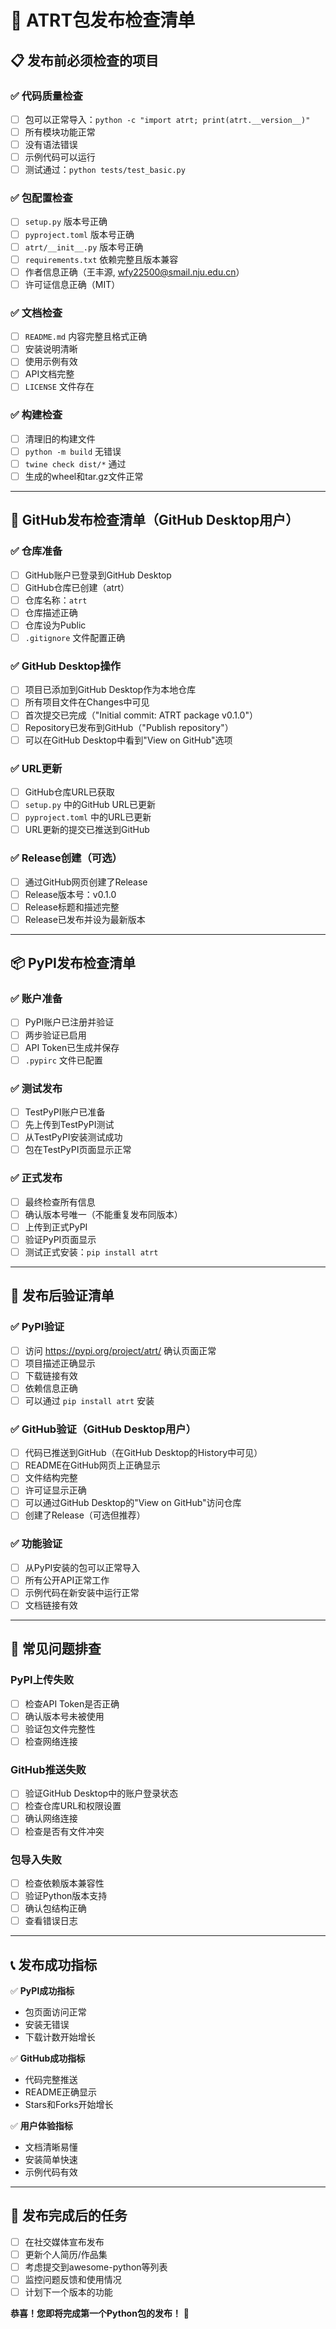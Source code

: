 # 🚀 ATRT包发布检查清单

## 📋 发布前必须检查的项目

### ✅ 代码质量检查
- [ ] 包可以正常导入：`python -c "import atrt; print(atrt.__version__)"`
- [ ] 所有模块功能正常
- [ ] 没有语法错误
- [ ] 示例代码可以运行
- [ ] 测试通过：`python tests/test_basic.py`

### ✅ 包配置检查
- [ ] `setup.py` 版本号正确
- [ ] `pyproject.toml` 版本号正确
- [ ] `atrt/__init__.py` 版本号正确
- [ ] `requirements.txt` 依赖完整且版本兼容
- [ ] 作者信息正确（王丰源, wfy22500@smail.nju.edu.cn）
- [ ] 许可证信息正确（MIT）

### ✅ 文档检查
- [ ] `README.md` 内容完整且格式正确
- [ ] 安装说明清晰
- [ ] 使用示例有效
- [ ] API文档完整
- [ ] `LICENSE` 文件存在

### ✅ 构建检查
- [ ] 清理旧的构建文件
- [ ] `python -m build` 无错误
- [ ] `twine check dist/*` 通过
- [ ] 生成的wheel和tar.gz文件正常

---

## 🐙 GitHub发布检查清单（GitHub Desktop用户）

### ✅ 仓库准备
- [ ] GitHub账户已登录到GitHub Desktop
- [ ] GitHub仓库已创建（atrt）
- [ ] 仓库名称：`atrt`
- [ ] 仓库描述正确
- [ ] 仓库设为Public
- [ ] `.gitignore` 文件配置正确

### ✅ GitHub Desktop操作
- [ ] 项目已添加到GitHub Desktop作为本地仓库
- [ ] 所有项目文件在Changes中可见
- [ ] 首次提交已完成（"Initial commit: ATRT package v0.1.0"）
- [ ] Repository已发布到GitHub（"Publish repository"）
- [ ] 可以在GitHub Desktop中看到"View on GitHub"选项

### ✅ URL更新
- [ ] GitHub仓库URL已获取
- [ ] `setup.py` 中的GitHub URL已更新
- [ ] `pyproject.toml` 中的URL已更新  
- [ ] URL更新的提交已推送到GitHub

### ✅ Release创建（可选）
- [ ] 通过GitHub网页创建了Release
- [ ] Release版本号：v0.1.0
- [ ] Release标题和描述完整
- [ ] Release已发布并设为最新版本

---

## 📦 PyPI发布检查清单

### ✅ 账户准备
- [ ] PyPI账户已注册并验证
- [ ] 两步验证已启用
- [ ] API Token已生成并保存
- [ ] `.pypirc` 文件已配置

### ✅ 测试发布
- [ ] TestPyPI账户已准备
- [ ] 先上传到TestPyPI测试
- [ ] 从TestPyPI安装测试成功
- [ ] 包在TestPyPI页面显示正常

### ✅ 正式发布
- [ ] 最终检查所有信息
- [ ] 确认版本号唯一（不能重复发布同版本）
- [ ] 上传到正式PyPI
- [ ] 验证PyPI页面显示
- [ ] 测试正式安装：`pip install atrt`

---

## 🔄 发布后验证清单

### ✅ PyPI验证
- [ ] 访问 https://pypi.org/project/atrt/ 确认页面正常
- [ ] 项目描述正确显示
- [ ] 下载链接有效
- [ ] 依赖信息正确
- [ ] 可以通过 `pip install atrt` 安装

### ✅ GitHub验证（GitHub Desktop用户）
- [ ] 代码已推送到GitHub（在GitHub Desktop的History中可见）
- [ ] README在GitHub网页上正确显示
- [ ] 文件结构完整
- [ ] 许可证显示正确
- [ ] 可以通过GitHub Desktop的"View on GitHub"访问仓库
- [ ] 创建了Release（可选但推荐）

### ✅ 功能验证
- [ ] 从PyPI安装的包可以正常导入
- [ ] 所有公开API正常工作
- [ ] 示例代码在新安装中运行正常
- [ ] 文档链接有效

---

## 🚨 常见问题排查

### PyPI上传失败
- [ ] 检查API Token是否正确
- [ ] 确认版本号未被使用
- [ ] 验证包文件完整性
- [ ] 检查网络连接

### GitHub推送失败
- [ ] 验证GitHub Desktop中的账户登录状态
- [ ] 检查仓库URL和权限设置
- [ ] 确认网络连接
- [ ] 检查是否有文件冲突

### 包导入失败
- [ ] 检查依赖版本兼容性
- [ ] 验证Python版本支持
- [ ] 确认包结构正确
- [ ] 查看错误日志

---

## 📞 发布成功指标

✅ **PyPI成功指标**
- 包页面访问正常
- 安装无错误
- 下载计数开始增长

✅ **GitHub成功指标**  
- 代码完整推送
- README正确显示
- Stars和Forks开始增长

✅ **用户体验指标**
- 文档清晰易懂
- 安装简单快速
- 示例代码有效

---

## 🎯 发布完成后的任务

- [ ] 在社交媒体宣布发布
- [ ] 更新个人简历/作品集
- [ ] 考虑提交到awesome-python等列表
- [ ] 监控问题反馈和使用情况
- [ ] 计划下一个版本的功能

**恭喜！您即将完成第一个Python包的发布！** 🎉

